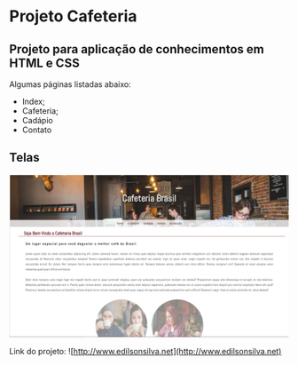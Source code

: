 # Projeto Cafeteria

## Projeto para aplicação de conhecimentos em HTML e CSS

Algumas páginas listadas abaixo:

- Index;
- Cafeteria;
- Cadápio
- Contato

## Telas

![Tela Index](/telas/index.png)

Link do projeto:
![http://www.edilsonsilva.net](http://www.edilsonsilva.net)
